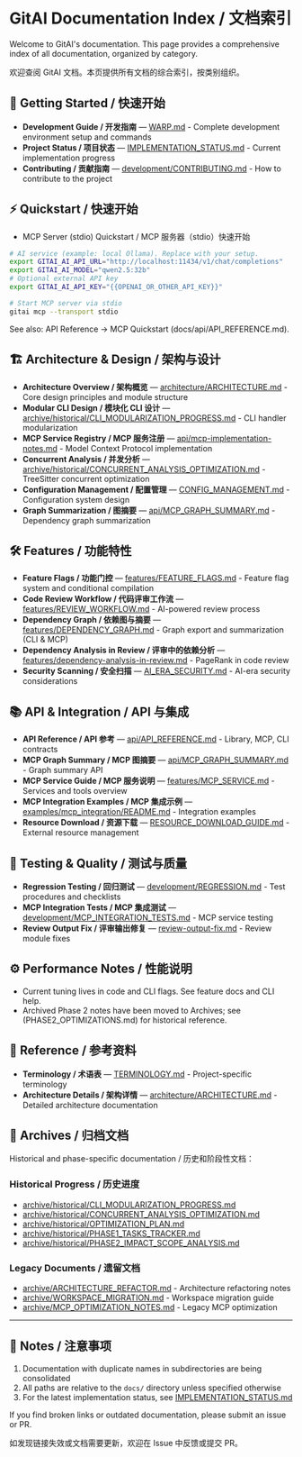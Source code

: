 # GitAI Documentation Index / 文档索引

Welcome to GitAI's documentation. This page provides a comprehensive index of all documentation, organized by category.

欢迎查阅 GitAI 文档。本页提供所有文档的综合索引，按类别组织。

## 🚀 Getting Started / 快速开始
- **Development Guide / 开发指南** — [WARP.md](../WARP.md) - Complete development environment setup and commands
- **Project Status / 项目状态** — [IMPLEMENTATION_STATUS.md](../IMPLEMENTATION_STATUS.md) - Current implementation progress
- **Contributing / 贡献指南** — [development/CONTRIBUTING.md](development/CONTRIBUTING.md) - How to contribute to the project

## ⚡ Quickstart / 快速开始
- MCP Server (stdio) Quickstart / MCP 服务器（stdio）快速开始

```bash
# AI service (example: local Ollama). Replace with your setup.
export GITAI_AI_API_URL="http://localhost:11434/v1/chat/completions"
export GITAI_AI_MODEL="qwen2.5:32b"
# Optional external API key
export GITAI_AI_API_KEY="{{OPENAI_OR_OTHER_API_KEY}}"

# Start MCP server via stdio
gitai mcp --transport stdio
```

See also: API Reference → MCP Quickstart (docs/api/API_REFERENCE.md).

## 🏗️ Architecture & Design / 架构与设计
- **Architecture Overview / 架构概览** — [architecture/ARCHITECTURE.md](architecture/ARCHITECTURE.md) - Core design principles and module structure
- **Modular CLI Design / 模块化 CLI 设计** — [archive/historical/CLI_MODULARIZATION_PROGRESS.md](archive/historical/CLI_MODULARIZATION_PROGRESS.md) - CLI handler modularization
- **MCP Service Registry / MCP 服务注册** — [api/mcp-implementation-notes.md](api/mcp-implementation-notes.md) - Model Context Protocol implementation
- **Concurrent Analysis / 并发分析** — [archive/historical/CONCURRENT_ANALYSIS_OPTIMIZATION.md](archive/historical/CONCURRENT_ANALYSIS_OPTIMIZATION.md) - TreeSitter concurrent optimization
- **Configuration Management / 配置管理** — [CONFIG_MANAGEMENT.md](CONFIG_MANAGEMENT.md) - Configuration system design
- **Graph Summarization / 图摘要** — [api/MCP_GRAPH_SUMMARY.md](api/MCP_GRAPH_SUMMARY.md) - Dependency graph summarization

## 🛠️ Features / 功能特性
- **Feature Flags / 功能门控** — [features/FEATURE_FLAGS.md](features/FEATURE_FLAGS.md) - Feature flag system and conditional compilation
- **Code Review Workflow / 代码评审工作流** — [features/REVIEW_WORKFLOW.md](features/REVIEW_WORKFLOW.md) - AI-powered review process
- **Dependency Graph / 依赖图与摘要** — [features/DEPENDENCY_GRAPH.md](features/DEPENDENCY_GRAPH.md) - Graph export and summarization (CLI & MCP)
- **Dependency Analysis in Review / 评审中的依赖分析** — [features/dependency-analysis-in-review.md](features/dependency-analysis-in-review.md) - PageRank in code review
- **Security Scanning / 安全扫描** — [AI_ERA_SECURITY.md](AI_ERA_SECURITY.md) - AI-era security considerations

## 📚 API & Integration / API 与集成
- **API Reference / API 参考** — [api/API_REFERENCE.md](api/API_REFERENCE.md) - Library, MCP, CLI contracts
- **MCP Graph Summary / MCP 图摘要** — [api/MCP_GRAPH_SUMMARY.md](api/MCP_GRAPH_SUMMARY.md) - Graph summary API
- **MCP Service Guide / MCP 服务说明** — [features/MCP_SERVICE.md](features/MCP_SERVICE.md) - Services and tools overview
- **MCP Integration Examples / MCP 集成示例** — [examples/mcp_integration/README.md](examples/mcp_integration/README.md) - Integration examples
- **Resource Download / 资源下载** — [RESOURCE_DOWNLOAD_GUIDE.md](RESOURCE_DOWNLOAD_GUIDE.md) - External resource management

## 🧪 Testing & Quality / 测试与质量
- **Regression Testing / 回归测试** — [development/REGRESSION.md](development/REGRESSION.md) - Test procedures and checklists
- **MCP Integration Tests / MCP 集成测试** — [development/MCP_INTEGRATION_TESTS.md](development/MCP_INTEGRATION_TESTS.md) - MCP service testing
- **Review Output Fix / 评审输出修复** — [review-output-fix.md](review-output-fix.md) - Review module fixes

## ⚙️ Performance Notes / 性能说明
- Current tuning lives in code and CLI flags. See feature docs and CLI help.
- Archived Phase 2 notes have been moved to Archives; see (PHASE2_OPTIMIZATIONS.md) for historical reference.

## 📖 Reference / 参考资料
- **Terminology / 术语表** — [TERMINOLOGY.md](TERMINOLOGY.md) - Project-specific terminology
- **Architecture Details / 架构详情** — [architecture/ARCHITECTURE.md](architecture/ARCHITECTURE.md) - Detailed architecture documentation

## 📁 Archives / 归档文档
Historical and phase-specific documentation / 历史和阶段性文档：

### Historical Progress / 历史进度
- [archive/historical/CLI_MODULARIZATION_PROGRESS.md](archive/historical/CLI_MODULARIZATION_PROGRESS.md)
- [archive/historical/CONCURRENT_ANALYSIS_OPTIMIZATION.md](archive/historical/CONCURRENT_ANALYSIS_OPTIMIZATION.md)
- [archive/historical/OPTIMIZATION_PLAN.md](archive/historical/OPTIMIZATION_PLAN.md)
- [archive/historical/PHASE1_TASKS_TRACKER.md](archive/historical/PHASE1_TASKS_TRACKER.md)
- [archive/historical/PHASE2_IMPACT_SCOPE_ANALYSIS.md](archive/historical/PHASE2_IMPACT_SCOPE_ANALYSIS.md)

### Legacy Documents / 遗留文档
- [archive/ARCHITECTURE_REFACTOR.md](archive/ARCHITECTURE_REFACTOR.md) - Architecture refactoring notes
- [archive/WORKSPACE_MIGRATION.md](archive/WORKSPACE_MIGRATION.md) - Workspace migration guide
- [archive/MCP_OPTIMIZATION_NOTES.md](archive/MCP_OPTIMIZATION_NOTES.md) - Legacy MCP optimization

---

## 📝 Notes / 注意事项

1. Documentation with duplicate names in subdirectories are being consolidated
2. All paths are relative to the `docs/` directory unless specified otherwise
3. For the latest implementation status, see [IMPLEMENTATION_STATUS.md](../IMPLEMENTATION_STATUS.md)

If you find broken links or outdated documentation, please submit an issue or PR.

如发现链接失效或文档需要更新，欢迎在 Issue 中反馈或提交 PR。
